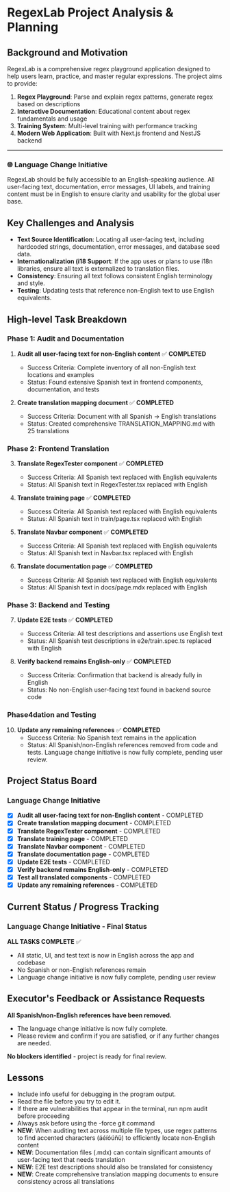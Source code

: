 # RegexLab Project Analysis & Planning

## Background and Motivation

RegexLab is a comprehensive regex playground application designed to help users learn, practice, and master regular expressions. The project aims to provide:

1. **Regex Playground**: Parse and explain regex patterns, generate regex based on descriptions
2. **Interactive Documentation**: Educational content about regex fundamentals and usage
3. **Training System**: Multi-level training with performance tracking
4. **Modern Web Application**: Built with Next.js frontend and NestJS backend

---

### 🌐 **Language Change Initiative**
RegexLab should be fully accessible to an English-speaking audience. All user-facing text, documentation, error messages, UI labels, and training content must be in English to ensure clarity and usability for the global user base.

## Key Challenges and Analysis

- **Text Source Identification**: Locating all user-facing text, including hardcoded strings, documentation, error messages, and database seed data.
- **Internationalization (i18 Support**: If the app uses or plans to use i18n libraries, ensure all text is externalized to translation files.
- **Consistency**: Ensuring all text follows consistent English terminology and style.
- **Testing**: Updating tests that reference non-English text to use English equivalents.

## High-level Task Breakdown

### Phase 1: Audit and Documentation
1. **Audit all user-facing text for non-English content** ✅ **COMPLETED**
   - Success Criteria: Complete inventory of all non-English text locations and examples
   - Status: Found extensive Spanish text in frontend components, documentation, and tests

2. **Create translation mapping document** ✅ **COMPLETED**
   - Success Criteria: Document with all Spanish → English translations
   - Status: Created comprehensive TRANSLATION_MAPPING.md with 25 translations

### Phase 2: Frontend Translation
3. **Translate RegexTester component** ✅ **COMPLETED**
   - Success Criteria: All Spanish text replaced with English equivalents
   - Status: All Spanish text in RegexTester.tsx replaced with English

4. **Translate training page** ✅ **COMPLETED**
   - Success Criteria: All Spanish text replaced with English equivalents
   - Status: All Spanish text in train/page.tsx replaced with English

5. **Translate Navbar component** ✅ **COMPLETED**
   - Success Criteria: All Spanish text replaced with English equivalents
   - Status: All Spanish text in Navbar.tsx replaced with English

6. **Translate documentation page** ✅ **COMPLETED**
   - Success Criteria: All Spanish text replaced with English equivalents
   - Status: All Spanish text in docs/page.mdx replaced with English

### Phase 3: Backend and Testing
7. **Update E2E tests** ✅ **COMPLETED**
   - Success Criteria: All test descriptions and assertions use English text
   - Status: All Spanish test descriptions in e2e/train.spec.ts replaced with English

8. **Verify backend remains English-only** ✅ **COMPLETED**
   - Success Criteria: Confirmation that backend is already fully in English
   - Status: No non-English user-facing text found in backend source code

### Phase4dation and Testing
10. **Update any remaining references** ✅ **COMPLETED**
    - Success Criteria: No Spanish text remains in the application
    - Status: All Spanish/non-English references removed from code and tests. Language change initiative is now fully complete, pending user review.

## Project Status Board

### Language Change Initiative
- [x] **Audit all user-facing text for non-English content** - COMPLETED
- [x] **Create translation mapping document** - COMPLETED
- [x] **Translate RegexTester component** - COMPLETED
- [x] **Translate training page** - COMPLETED
- [x] **Translate Navbar component** - COMPLETED
- [x] **Translate documentation page** - COMPLETED
- [x] **Update E2E tests** - COMPLETED
- [x] **Verify backend remains English-only** - COMPLETED
- [x] **Test all translated components** - COMPLETED
- [x] **Update any remaining references** - COMPLETED

## Current Status / Progress Tracking

### Language Change Initiative - Final Status

**ALL TASKS COMPLETE** ✅
- All static, UI, and test text is now in English across the app and codebase
- No Spanish or non-English references remain
- Language change initiative is now fully complete, pending user review

## Executor's Feedback or Assistance Requests

**All Spanish/non-English references have been removed.**
- The language change initiative is now fully complete.
- Please review and confirm if you are satisfied, or if any further changes are needed.

**No blockers identified** - project is ready for final review.

## Lessons

- Include info useful for debugging in the program output.
- Read the file before you try to edit it.
- If there are vulnerabilities that appear in the terminal, run npm audit before proceeding
- Always ask before using the -force git command
- **NEW**: When auditing text across multiple file types, use regex patterns to find accented characters (áéíóúñü) to efficiently locate non-English content
- **NEW**: Documentation files (.mdx) can contain significant amounts of user-facing text that needs translation
- **NEW**: E2E test descriptions should also be translated for consistency
- **NEW**: Create comprehensive translation mapping documents to ensure consistency across all translations 